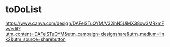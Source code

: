 # toDoList
https://www.canva.com/design/DAFelSTuQYM/V32ihN5UiMX38xw3MRxmFw/edit?utm_content=DAFelSTuQYM&utm_campaign=designshare&utm_medium=link2&utm_source=sharebutton
